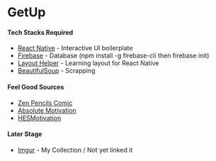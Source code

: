 # GetUp

#### Tech Stacks Required

* [React Native](https://facebook.github.io/react-native/docs/tutorial) - Interactive UI boilerplate
* [Firebase](https://firebase.google.com/) - Database (npm install -g firebase-cli then firebase init)
* [Layout Helper](https://yogalayout.com/playground) - Learning layout for React Native
* [BeautifulSoup](https://www.crummy.com/software/BeautifulSoup/) - Scrapping

#### Feel Good Sources

* [Zen Pencils Comic](https://zenpencils.com/)
* [Absolute Motivation](https://www.youtube.com/channel/UCpmZQGTZXn9xd4nN59pbIWQ)
* [HESMotivation](https://www.youtube.com/channel/UC3gWv-0A3qEeFBJESlsJa0g)

#### Later Stage
* [Imgur](https://imgur.com/user/loserTrying/favorites/folder/1228477/feel-good) - My Collection / Not yet linked it
